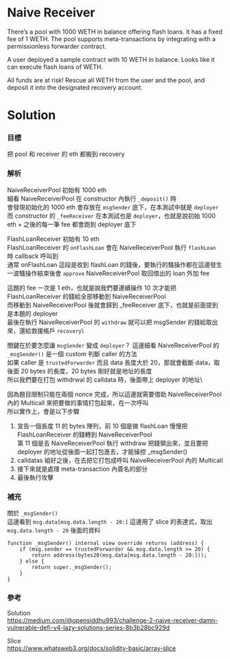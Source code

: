# Naive Receiver

There’s a pool with 1000 WETH in balance offering flash loans. It has a fixed fee of 1 WETH. The pool supports meta-transactions by integrating with a permissionless forwarder contract. 

A user deployed a sample contract with 10 WETH in balance. Looks like it can execute flash loans of WETH.

All funds are at risk! Rescue all WETH from the user and the pool, and deposit it into the designated recovery account.

# Solution

### 目標

把 pool 和 receiver 的 eth 都搬到 recovery

### 解析

NaiveReceiverPool 初始有 1000 eth\
細看 NaiveReceiverPool 在 constructor 內執行 `_deposit()` 時\
會發現初始化的 1000 eth 會存放在 `msgSender` 底下，在本測試中就是 `deployer`\
而 constructor 的 `_feeReceiver` 在本測試也是 `deployer`，也就是說初始 1000 eth + 之後的每一筆 fee 都會跑到 deployer 底下

FlashLoanReceiver 初始有 10 eth\
FlashLoanReceiver 的 `onFlashLoan` 會在 NaiveReceiverPool 執行 `flashLoan` 時 callback 呼叫到\
通常 onFlashLoan 這段是收到 flashLoan 的錢後，要執行的騷操作都在這邊發生\
一波騷操作結束後會 `approve` NaiveReceiverPool 取回借出的 loan 外加 fee

這題的 fee 一次是 1 eth，也就是說我們要連續操作 10 次才能把 FlashLoanReceiver 的錢給全部移動到 NaiveReceiverPool\
而移動到 NaiveReceiverPool 後就會歸到 _feeReceiver 底下，也就是前面提到是本題的 deployer\
最後在執行 NaiveReceiverPool 的 `withdraw` 就可以把 msgSender 的錢給取出來，還給救援帳戶 `recovery`\

關鍵在於要怎麼讓 `msgSender` 變成 `deployer`？ 這邊細看 NaiveReceiverPool 的 `_msgSender()` 是一個 custom 判斷 caller 的方法\
如果 caller 是 `trustedForwarder` 而且 data 長度大於 20，那就會截斷 data，取後面 20 bytes 的長度，20 bytes 剛好就是地址的長度\
所以我們要在打包 withdrwal 的 calldata 時，後面帶上 deployer 的地址\

因為題目限制只能在兩個 nonce 完成，所以這邊就需要借助 NaiveReceiverPool 內的 Multicall 來把要做的事情打包起來，在一次呼叫\
所以實作上，會是以下步驟
1. 宣告一個長度 11 的 bytes 陣列，前 10 個是做 flashLoan 慢慢把 FlashLoanReceiver 的錢轉到 NaiveReceiverPool\
   第 11 個是去 NaiveReceiverPool 執行 withdraw 把錢領出來，並且要把 deployer 的地址從後面一起打包進去，才能操控 _msgSender()
2. calldatas 組好之後，在去把它打包成呼叫 NaiveReceiverPool 內的 Multicall
3. 接下來就是處理 meta-transaction 內簽名的部分
4. 最後執行攻擊

### 補充
關於 `_msgSender()`\
這邊看到 `msg.data[msg.data.length - 20:]` 這邊用了 slice 的表達式，取出 `msg.data.length - 20` 後面的資料

```solidity
function _msgSender() internal view override returns (address) {
    if (msg.sender == trustedForwarder && msg.data.length >= 20) {
        return address(bytes20(msg.data[msg.data.length - 20:]));
    } else {
        return super._msgSender();
    }
}
```

### 參考

Solution\
https://medium.com/@opensiddhu993/challenge-2-naive-receiver-damn-vulnerable-defi-v4-lazy-solutions-series-8b3b28bc929d

Slice\
https://www.whatsweb3.org/docs/solidity-basic/array-slice